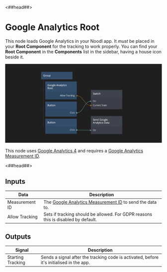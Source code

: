 <##head##>

# Google Analytics Root

This node loads Google Analytics in your Noodl app. It _must_ be placed in your **Root Component** for the tracking to work properly. You can find your **Root Component** in the **Components** list in the sidebar, having a house icon beside it.

<div class="ndl-image-with-background l">

![](../../screenshot.png)

</div>

This node uses [Google Analytics 4](https://developers.google.com/analytics/devguides/collection/ga4) and requires a [Google Analytics Measurement ID](https://support.google.com/analytics/answer/9539598#find-G-ID).

<##head##>

## Inputs

| Data                                         | Description                                                                                                               |
| -------------------------------------------- | ------------------------------------------------------------------------------------------------------------------------- |
| <span class="ndl-data">Measurement ID</span> | The [Google Analytics Measurement ID](https://support.google.com/analytics/answer/9539598#find-G-ID) to send the data to. |
| <span class="ndl-data">Allow Tracking</span> | Sets if tracking should be allowed. For GDPR reasons this is disabled by default.                                         |

## Outputs

| Signal                                            | Description                                                                              |
| ------------------------------------------------- | ---------------------------------------------------------------------------------------- |
| <span class="ndl-signal">Starting Tracking</span> | Sends a signal after the tracking code is activated, before it's initialised in the app. |
